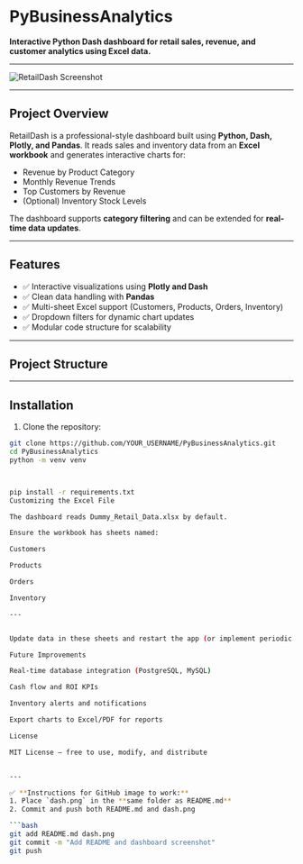 # PyBusinessAnalytics


**Interactive Python Dash dashboard for retail sales, revenue, and customer analytics using Excel data.**

---

![RetailDash Screenshot](dash.png)

---

## Project Overview

RetailDash is a professional-style dashboard built using **Python, Dash, Plotly, and Pandas**. It reads sales and inventory data from an **Excel workbook** and generates interactive charts for:

- Revenue by Product Category  
- Monthly Revenue Trends  
- Top Customers by Revenue  
- (Optional) Inventory Stock Levels  

The dashboard supports **category filtering** and can be extended for **real-time data updates**.

---

## Features

- ✅ Interactive visualizations using **Plotly and Dash**  
- ✅ Clean data handling with **Pandas**  
- ✅ Multi-sheet Excel support (Customers, Products, Orders, Inventory)  
- ✅ Dropdown filters for dynamic chart updates  
- ✅ Modular code structure for scalability  

---

## Project Structure


---

## Installation

1. Clone the repository:

```bash
git clone https://github.com/YOUR_USERNAME/PyBusinessAnalytics.git
cd PyBusinessAnalytics
python -m venv venv



pip install -r requirements.txt
Customizing the Excel File

The dashboard reads Dummy_Retail_Data.xlsx by default.

Ensure the workbook has sheets named:

Customers

Products

Orders

Inventory

---


Update data in these sheets and restart the app (or implement periodic reloads) to see changes.

Future Improvements

Real-time database integration (PostgreSQL, MySQL)

Cash flow and ROI KPIs

Inventory alerts and notifications

Export charts to Excel/PDF for reports

License

MIT License – free to use, modify, and distribute


---

✅ **Instructions for GitHub image to work:**
1. Place `dash.png` in the **same folder as README.md**  
2. Commit and push both README.md and dash.png  

```bash
git add README.md dash.png
git commit -m "Add README and dashboard screenshot"
git push


